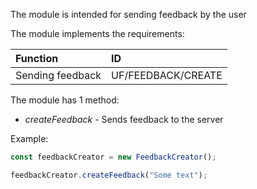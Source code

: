 The module is intended for sending feedback by the user

The module implements the requirements:

| Function         | ID                 |
| :--------------- | :----------------- |
| Sending feedback | UF/FEEDBACK/CREATE |

The module has 1 method:

- _createFeedback_ - Sends feedback to the server

Example:

```js
const feedbackCreator = new FeedbackCreator();

feedbackCreator.createFeedback("Some text");
```
